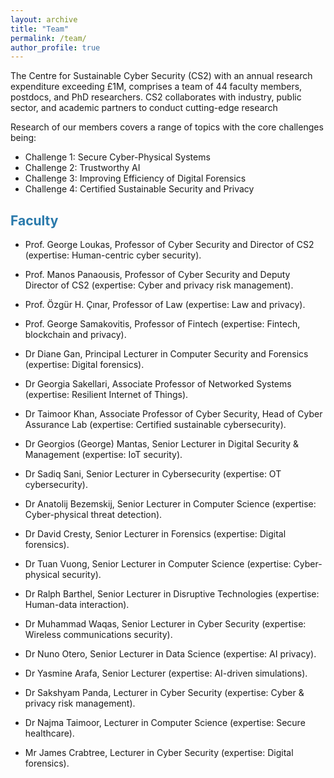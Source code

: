 ```yaml
---
layout: archive
title: "Team"
permalink: /team/
author_profile: true
---
```


The Centre for Sustainable Cyber Security (CS2) with an annual research expenditure exceeding £1M, comprises a team of 44 faculty members, postdocs, and PhD researchers. CS2 collaborates with industry, public sector, and academic partners to conduct cutting-edge research 

Research of our members covers a range of topics with the core challenges being:
* Challenge 1: Secure Cyber-Physical Systems 
* Challenge 2: Trustworthy AI
* Challenge 3: Improving Efficiency of Digital Forensics
* Challenge 4: Certified Sustainable Security and Privacy


## <span style="color:#2979ab;">Faculty</span> 

- Prof. George Loukas, Professor of Cyber Security and Director of CS2 (expertise: Human-centric cyber security).

- Prof. Manos Panaousis, Professor of Cyber Security and Deputy Director of CS2 (expertise: Cyber and privacy risk management).
<!-- <i class="ai ai-google-scholar">[gs](https://scholar.google.com/citations?user=FRwRt24AAAAJ&hl=en&oi=ao), [profile](https://www.gre.ac.uk/people/rep/faculty-of-engineering-and-science/manos-panaousis).  -->

- Prof. Özgür H. Çınar, Professor of Law (expertise: Law and privacy). 

- Prof. George Samakovitis, Professor of Fintech (expertise: Fintech, blockchain and privacy). 

- Dr Diane Gan, Principal Lecturer in Computer Security and Forensics (expertise: Digital forensics). 
<!-- <i class="ai ai-google-scholar">[gs](https://scholar.google.com/citations?user=AiwNvmUAAAAJ&hl=en&oi=ao), [profile](https://www.gre.ac.uk/people/rep/faculty-of-engineering-and-science/diane-gan).  -->

- Dr Georgia Sakellari, Associate Professor of Networked Systems (expertise: Resilient Internet of Things). 
<!-- <i class="ai ai-google-scholar">[gs](https://scholar.google.com/citations?user=LEShwBYAAAAJ&hl=en&oi=ao), [profile](https://www.gre.ac.uk/people/rep/faculty-of-engineering-and-science/georgia-sakellari).  -->

- Dr Taimoor Khan, Associate Professor of Cyber Security, Head of Cyber Assurance Lab (expertise: Certified sustainable cybersecurity). 
<!-- <i class="ai ai-google-scholar">[gs](https://scholar.google.com/citations?user=maVZheoAAAAJ&hl=en&oi=ao), [profile](https://www.gre.ac.uk/people/rep/faculty-of-engineering-and-science/muhammad-taimoor-khan). -->

- Dr Georgios (George) Mantas, Senior Lecturer in Digital Security & Management (expertise: IoT security). 
<!-- <i class="ai ai-google-scholar">[gs](https://scholar.google.com/citations?hl=en&user=yUlhSfQAAAAJ&view_op=list_works&sortby=pubdate), [profile](https://www.gre.ac.uk/people/rep/faculty-of-engineering-and-science/georgios-mantas).  -->

- Dr Sadiq Sani, Senior Lecturer in Cybersecurity (expertise: OT cybersecurity). 
  <!-- <i class="ai ai-google-scholar">[gs](https://scholar.google.com/citations?hl=en&user=4mxGXzoAAAAJ&view_op=list_works&sortby=pubdate), [profile](https://www.gre.ac.uk/people/rep/faculty-of-engineering-and-science/dr-sadiq-sani). -->

- Dr Anatolij Bezemskij, Senior Lecturer in Computer Science (expertise: Cyber-physical threat detection).
<!-- <i class="ai ai-google-scholar">[gs](https://scholar.google.com/citations?user=POdWFs8AAAAJ&hl=en&oi=ao). -->

- Dr David Cresty, Senior Lecturer in Forensics (expertise: Digital forensics).
<!-- <i class="ai ai-google-scholar">[gs](https://scholar.google.com/citations?user=OuEvcD4AAAAJ&hl=en&oi=ao).  -->

- Dr Tuan Vuong, Senior Lecturer in Computer Science (expertise: Cyber-physical security).
<!-- [profile](https://www.gre.ac.uk/people/rep/faculty-of-engineering-and-science/tuan-vuong). -->

- Dr Ralph Barthel, Senior Lecturer in Disruptive Technologies (expertise: Human-data interaction).
<!-- <i class="ai ai-google-scholar">[gs](https://scholar.google.co.uk/citations?hl=en&user=vK-SmvwAAAAJ&view_op=list_works&sortby=pubdate).  -->

- Dr Muhammad Waqas, Senior Lecturer in Cyber Security (expertise: Wireless communications security).

- Dr Nuno Otero, Senior Lecturer in Data Science (expertise: AI privacy).

- Dr Yasmine Arafa, Senior Lecturer (expertise: AI-driven simulations).

- Dr Sakshyam Panda, Lecturer in Cyber Security (expertise: Cyber & privacy risk management). 

- Dr Najma Taimoor, Lecturer in Computer Science (expertise: Secure healthcare). 

- Mr James Crabtree, Lecturer in Cyber Security (expertise: Digital forensics).

<!-- <div style="background-color: #CCE5FF; padding: 10px; border-radius: 5px; display: inline-block; box-shadow: inset 0 0 0 1px #0066CC;">
The following sections are currently being updated.
</div>

## <span style="color:#2979ab;">Postdoctoral Researchers</span>  

### Current
- Dr Sakshyam Panda - Privacy risk quantification of AI, Horizon Europe TANGO. 
- Dr Hsueh-Ju (Eddy) Chen - Security for AI-driven domestic life, EPSRC CHAI.
- Dr William Oliff - Tracking and occupancy detection, H2020 RESCUER (previously in H2020 C4IIoT).

### Previous
- Dr Caxton Okoh - Researcher in Cyber risk optimisation, H2020 CUREX.
- Dr Ijaz Ahmed – Model-based resilient ecommerce ecosystem, H2020 ENSURESEC.
- Dr Areeg Samir – AI-based security monitoring of ecommerce ecosystem, H2020 ENSURESEC.
- Dr Xing Liang –  Explainable security of ecommerce ecosystem, H2020 ENSURESEC.

## <span style="color:#2979ab;">PhD students (doctoral researchers)</span> 
### Current
- Dennis Ivory - Human-as-a-security-sensor in the Internet of Things
- William Oliff - Context-enhanced indoor localisation, tracking and occupancy detection
- Blessing Odeleye - Cyber security of VR environments
- Emily Parsons - Cyber risk management in IoT
- Lal Akhter - Model-based Software Security Assurance
- Claire Stretch - Cyber Risk Optimisation for Small Businesses.

### Alumni
- Ali Jaddoa(2018-2022), Multi-Criteria decision support for energy-efficient IoT edge computing offloading. 
- Antonia Nisioti (2022), Supporting the optimal investigation of multi-stage cyber attacks. 
- Terry Brett (2021) Understanding contagion spreading processes of cyber security threats through social networks.
- Anatolij Bezemskij (2017) Detecting cyber-physical threats against autonomous robotic systems in routine missions. 
- Tuan Phan Vuong (2017) Cyber-physical intrusion detection for robotic vehicles. 
- David Chadwick (2016) Defining a formal model of edutainment that enhances the learning of cyber security subjects by higher education students.
- Ryan John Heartfield (2017) Utilising the concept of human-as-a-security-sensor for detecting semantic social engineering attacks. 
- Darren Hurley-Smith (2015) Virtual closed networks: optimised security for autonomous MANETs. 
- Robert David Sparrow (2018) A novel approach to symmetric cryptographic secured communication links for real-time teleoperation and telemetry. 
- Khurram Shahzad (2015) An investigation of mechanisms to mitigate zero-day computer worms within computer networks. 
- Muhammad Aminu Ahmad (2017) An investigation of network countermeasure against fast self-propagating malware. 
- Xiaoyi Zhou (2012) Information security based on temporal order and ergodic matrix.
- Andrew A. Adekunle (2012) Design and analysis of light-weight symmetric cryptographic frameworks and constructs for secure packet mode wireless communication. 

## <span style="color:#2979ab;">Research Assistants</span> 

### Current
- Kevin Luu, Junior Research Developer (Inertial Based Localisation).
- Rytis Venslovas, Junior Research Developer (Data Sharing Orchestration).
- Harry Whitby, Researcher, H2020 RESCUER. 

### Previous
- Cameron Noakes (2022) - Researcher in Applications of MITRE ATT&CK framework, H2020 CUREX.
- Emma Scott (2021) - Researcher in Security for AI-enabled smart homes, EPSRC CHAI. 
- Andreea Firoozbakht (2021-22) - Researcher in Security economics of connected places.
- Claire Stretch (2020-21) - Researcher in Trustworthiness for smart grid infrastructures, H2020 CUREX, NCSC MERIT.
- Kokulan Natkunam (2020-21) - Researcher in Cyber risk optimisation, H2020 CUREX, NCSC MERIT.
- Harry Whitby (2021-22) – Researcher in H2020 ENSURESEC and EUNOMIA.
- William Philips  – Researcher in Runtime Security Monitoring, H2020 ENSURESEC.
- Harsh Patel – Researcher in AI-based Security Monitoring, H2020 ENSURESEC.
- Aditya Rajput – Researcher in AI-based Security Monitoring, H2020 ENSURESEC.
- Asma Saleem – Researcher in Model-based resilient ecommerce ecosystem, H2020 ENSURESEC.
- Sagar Samala – Researcher in Design-time security of ecommerce applications, H2020 ENSURESEC.
- Vikalp Jaiswal – Researcher in Digital rights and their protection, ExMachina.
- Rohan Kathpal (2018) - Junior Software developer in Edge Computing.
- Alexandru Aurescu (2018) - Junior Software developer in Edge Computing.
  -->


<!-- ## <span style="color:#2979ab;">Faculty</span> 

{% for member in site.data.team %}
  <hr>
  <div class="team-member">
    <img src="{{ member.image }}" alt="{{ member.name }}">
    <h3>{{ member.name }}</h3>
    <p>{{ member.role }}</p>
    <p>{{ member.bio }}</p>
    {% if member.google_scholar %}
      <a href="{{ member.google_scholar }}"><i class="ai ai-google-scholar"></i></a>
    {% endif %}
     {% if member.www %}
      <a href="{{ member.www }}">www</a>
    {% endif %}
    {% if member.linkedin %}
      <a href="{{ member.linkedin }}"><i class="fab fa-linkedin"></i></a>
    {% endif %}
    {% if member.twitter %}
      <a href="https://twitter.com/{{ member.twitter }}"><i class="fab fa-twitter"></i></a>
    {% endif %}
    {% if member.email %}
      <a href="mailto:{{ member.email }}"><i class="far fa-envelope"></i></a>
    {% endif %}
  </div>
{% endfor %}
 -->